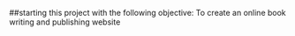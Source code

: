 ##starting this project with the following objective:
 To create an online book writing and publishing website


